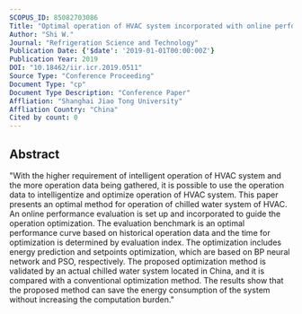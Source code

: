 ```yaml
---
SCOPUS_ID: 85082703086
Title: "Optimal operation of HVAC system incorporated with online performance evaluation based on operation data"
Author: "Shi W."
Journal: "Refrigeration Science and Technology"
Publication Date: {'$date': '2019-01-01T00:00:00Z'}
Publication Year: 2019
DOI: "10.18462/iir.icr.2019.0511"
Source Type: "Conference Proceeding"
Document Type: "cp"
Document Type Description: "Conference Paper"
Affliation: "Shanghai Jiao Tong University"
Affliation Country: "China"
Cited by count: 0
---
```


## Abstract
"With the higher requirement of intelligent operation of HVAC system and the more operation data being gathered, it is possible to use the operation data to intelligentize and optimize operation of HVAC system. This paper presents an optimal method for operation of chilled water system of HVAC. An online performance evaluation is set up and incorporated to guide the operation optimization. The evaluation benchmark is an optimal performance curve based on historical operation data and the time for optimization is determined by evaluation index. The optimization includes energy prediction and setpoints optimization, which are based on BP neural network and PSO, respectively. The proposed optimization method is validated by an actual chilled water system located in China, and it is compared with a conventional optimization method. The results show that the proposed method can save the energy consumption of the system without increasing the computation burden."
